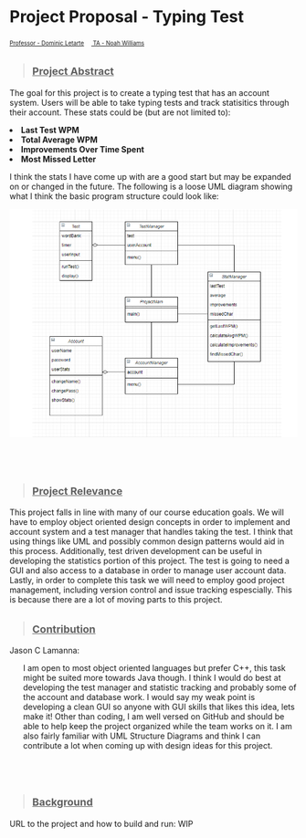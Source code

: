 <h1>Project Proposal - Typing Test </h1>
<p><font size =1><ins>Professor - Dominic Letarte</ins>
&emsp;<ins>  TA - Noah Williams</ins> </font></p>

><h2><font size =4><strong><ins>Project Abstract </ins></strong></font></h2>

   <p>The goal for this project is to create a typing test that has an account system. Users will be able to take typing tests and track statisitics through their account. These stats could be (but are not limited to):</p>
  
   <li><strong>Last Test WPM</strong></li>
   <li><strong>Total Average WPM</strong></li>
   <li><strong>Improvements Over Time Spent</strong></li>
   <li><strong>Most Missed Letter</strong></li>

   <p>I think the stats I have come up with are a good start but may be expanded on or changed in the future. The following is a loose UML diagram showing what I think the basic program structure could look like:</p>
   
![typetest_uml](typetest_uml.png)

   <br></br>
><h2><font size =4><strong><ins>Project Relevance</ins></strong></font></h2>
 <p>This project falls in line with many of our course education goals. We will have to employ object oriented design concepts in order to implement and account system and a test manager that handles taking the test. I think that using things like UML and possibly common design patterns would aid in this process. Additionally, test driven development can be useful in developing the statistics portion of this project. The test is going to need a GUI and also access to a database in order to manage user account data. Lastly, in order to complete this task we will need to employ good project management, including version control and issue tracking espescially. This is because there are a lot of moving parts to this project.</p>
	
><h2><font size =4><strong><ins>Contribution</ins></strong></font></h2>
   
   <p>Jason C Lamanna:</p>
    <ul>I am open to most object oriented languages but prefer C++, this task might be suited more towards Java though. I think I would do best at developing the test manager and statistic tracking and probably some of the account and database work. I would say my weak point is developing a clean GUI so anyone with GUI skills that likes this idea, lets make it! Other than coding, I am well versed on GitHub and should be able to help keep the project organized while the team works on it. I am also fairly familiar with UML Structure Diagrams and think I can contribute a lot when coming up with design ideas for this project.</ul>
     
   <br></br>
   
><h2><font size =4><strong><ins>Background </ins></strong></font></h2>
<p>URL to the project and how to build and run: WIP </p>

   <br></br>
